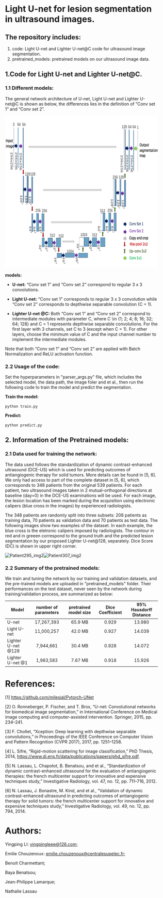 Light U-net for lesion segmentation in ultrasound images.
=================

## The repository includes: 
1) code: Light U-net and Lighter U-net@C code for ultrasound image segmentation.
2) pretrained_models: pretrained models on our ultrasound image data.


## 1.Code for Light U-net and Lighter U-net@C.

### 1.1 Different models:

The general network architecture of U-net, Light U-net and Lighter U-net@C is shown as below, the differences lies in the definition of “Conv set 1” and “Conv set 2”.

<div align=center><img width="700" height="500" src="general_network_architecture.png" alt="General network architecture for U-net, Light U-net and Lighter U-net"/></div>


**models:**

- **U-net:** “Conv set 1” and “Conv set 2” correspond to regular 3 x 3 convolutions.

- **Light U-net:** “Conv set 1” corresponds to regular 3 x 3 convolution while “Conv set 2” corresponds to depthwise separable convolution (C = 1).

- **Lighter U-net @C:** Both “Conv set 1” and “Conv set 2” correspond to intermediate modules with parameter C, where C \in {1; 2; 4; 8; 16; 32; 64; 128} and C = 1 represents depthwise separable convolutions. For the first layer with 3 channels, set C to 3 (except when C = 1). For other layers, choose the minimum value of C and the input channel
number to implement the intermediate modules.

Note that both “Conv set 1” and “Conv set 2” are applied with Batch Normalization and ReLU activation function.




### 2.2 Usage of the code:

Set the hyperparameters in "parser_args.py" file, which includes the selected model, the data path, the image foler and et al., then run the following code to train the model and predict the segmentation.

**Train the model:** 

```python train.py```

**Predict:** 

```python predict.py```



## 2. Information of the Pretrained models:

### 2.1 Data used for training the network:

The data used follows the standardization of dynamic contrast-enhanced ultrasound (DCE-US) which is used for predicting outcomes of antiangiogenic therapy for solid
tumors. More details can be found in [5, 6]. We only had access to part of the complete dataset in [5, 6], which corresponds to 348 patients from the original 539 patients.
For each patient, two ultrasound images taken in 2 mutual-orthogonal directions at baseline (day=0) in the DCE-US examinations will be used. 
For each image, the lesion location has been marked during the acquisition using electronic calipers (blue cross in the images) by experienced radiologists.

The 348 patients are randomly split into three subsets: 208 patients as training data, 70 patients as validation data and 70
patients as test data. The following images show two examples of the dataset. In each example, the blue cross is the eletronic calipers imposed by radiologists. The contour in red and in greeen correspond to the ground truth and the predicted lesion segmentation by our proposed Lighter U-net@128, separately. Dice Score (DC) is shown in upper right corner.

![Patient295_img2](Patient295_img2.png)![Patient307_img2](Patient307_img2.png)


### 2.2 Summary of the pretrained models:

We train and tuning the network by our training and validation datasets, and the pre-trained models are uploaded in "pretrained_models" folder.
Their performances on the test dataset, never seen by the network during training/validation process, are summarized as below:


| Model                 | number of parameters    | pretrained model size     |  Dice Coefficient | 95% Hausdorff Distance|
| ----------            | :-----------:  | :-----------: | :-----------: | :-----------: |
| U-net                 | 17,267,393     | 65.9 MB       |0.929          |13.980         |
| Light U-net           | 11,000,257     | 42.0 MB       |0.927          |14.039         |
| Lighter U-net @128    | 7,944,661      | 30.4 MB       |0.928          |14.072         |
| Lighter U-net @1      | 1,983,583      | 7.67 MB       |0.918          | 15.926        |






# References:
[1]  https://github.com/milesial/Pytorch-UNet

[2] O. Ronneberger, P. Fischer, and T. Brox, “U-net: Convolutional networks for biomedical image segmentation,”
in International Conference on Medical image computing and computer-assisted intervention. Springer, 2015, pp. 234–241.

[3] F. Chollet, “Xception: Deep learning with depthwise separable convolutions,” in Proceedings of the IEEE
Conference on Computer Vision and Pattern Recognition (CVPR 2017), 2017, pp. 1251–1258.

[4] L. Sifre, “Rigid-motion scattering for image classification,” PhD Thesis, 2014, https://www.di.ens.fr/data/publications/papers/phd_sifre.pdf.

[5] N. Lassau, L. Chapotot, B. Benatsou, and et al., “Standardization of dynamic contrast-enhanced ultrasound
for the evaluation of antiangiogenic therapies: the french multicenter support for innovative and expensive
techniques study,” Investigative Radiology, vol. 47, no. 12, pp. 711–716, 2012.

[6] N. Lassau, J. Bonastre, M. Kind, and et al., “Validation of dynamic contrast-enhanced ultrasound in predicting
outcomes of antiangiogenic therapy for solid tumors: the french multicenter support for innovative and expensive
techniques study,” Investigative Radiology, vol. 49, no. 12, pp. 794, 2014.




# Authors:
Yingping LI: yingpingleee@126.com;

Emilie Chouzenoux: emilie.chouzenoux@centralesupelec.fr;

Benoit Charmettant;

Baya Benatsou;

Jean-Philippe Lamarque;

Nathalie Lassau
